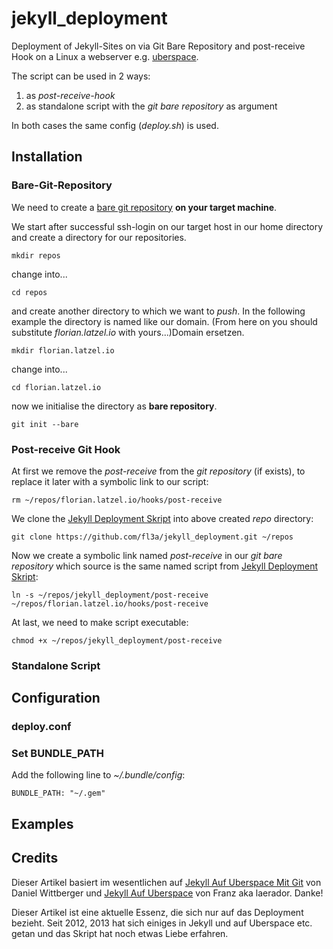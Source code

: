 # jekyll_deployment

Deployment of Jekyll-Sites on via Git Bare Repository and post-receive Hook 
on a Linux a webserver e.g. [uberspace](https://uberspace.de).

The script can be used in 2 ways:
1. as *post-receive-hook*
2. as standalone script with the *git bare repository* as argument

In both cases the same config (*deploy.sh*) is used.

## Installation

### Bare-Git-Repository

We need to create a [bare git repository](https://www.saintsjd.com/2011/01/what-is-a-bare-git-repository/) 
**on your target machine**.

We start after successful ssh-login on our target host in our home directory
and create a directory for our repositories.

```
mkdir repos
```
change into... 
```
cd repos
```
and create another directory to which we want to *push*.
In the following example the directory is named like our domain. 
(From here on you should substitute *florian.latzel.io* with yours...)Domain ersetzen.

```
mkdir florian.latzel.io
```

change into... 
```
cd florian.latzel.io
```

now we initialise the directory as **bare repository**.
```
git init --bare
```

### Post-receive Git Hook

At first we remove the *post-receive* from the *git repository* (if exists),
to replace it later with a symbolic link to our script:
```
rm ~/repos/florian.latzel.io/hooks/post-receive
```

We clone the [Jekyll Deployment Skript](https://github.com/fl3a/jekyll_deployment)
into above created *repo* directory:
```
git clone https://github.com/fl3a/jekyll_deployment.git ~/repos 
```

Now we create a symbolic link named *post-receive* in our *git bare repository* 
which source is the same named script from [Jekyll Deployment Skript](
https://github.com/fl3a/jekyll_deployment):
```
ln -s ~/repos/jekyll_deployment/post-receive ~/repos/florian.latzel.io/hooks/post-receive
```

At last, we need to make script executable:
```
chmod +x ~/repos/jekyll_deployment/post-receive
```

### Standalone Script

## Configuration

### deploy.conf

### Set BUNDLE_PATH

Add the following line to *~/.bundle/config*:
```
BUNDLE_PATH: "~/.gem"
```
## Examples

## Credits

Dieser Artikel basiert im wesentlichen auf 
[Jekyll Auf Uberspace Mit Git](https://www.wittberger.net/post/jekyll-auf-uberspace-mit-git/) von Daniel Wittberger 
und [Jekyll Auf Uberspace](https://lc3dyr.de/blog/2012/07/22/Jekyll-auf-Uberspace/)
von Franz aka laerador. Danke!

Dieser Artikel ist eine aktuelle Essenz, die sich nur auf das Deployment bezieht. 
Seit 2012, 2013 hat sich einiges in Jekyll und auf Uberspace etc. getan 
und das Skript hat noch etwas Liebe erfahren. 
